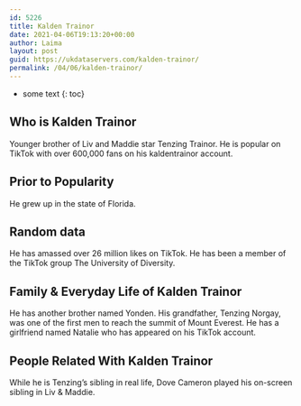 ```yaml
---
id: 5226
title: Kalden Trainor
date: 2021-04-06T19:13:20+00:00
author: Laima
layout: post
guid: https://ukdataservers.com/kalden-trainor/
permalink: /04/06/kalden-trainor/
---
```


* some text
{: toc}


## Who is Kalden Trainor
                  
                  
                  
Younger brother of Liv and Maddie star Tenzing Trainor. He is popular on TikTok with over 600,000 fans on his kaldentrainor account. 
                  
              
            
              
            
                
                
                
## Prior to Popularity
                  
                  
                  
He grew up in the state of Florida. 
                  
              
            
              
            
                
                
                
## Random data
                  
                  
                  
He has amassed over 26 million likes on TikTok. He has been a member of the TikTok group The University of Diversity. 
                  
              
            
              
            
                
                
                
## Family & Everyday Life of Kalden Trainor
                  
                  
                  
He has another brother named Yonden. His grandfather, Tenzing Norgay, was one of the first men to reach the summit of Mount Everest. He has a girlfriend named Natalie who has appeared on his TikTok account.
                  
              
            
              
            
                
                
                
## People Related With Kalden Trainor
                  
                  
                  
While he is Tenzing&#8217;s sibling in real life, Dove Cameron played his on-screen sibling in Liv & Maddie.
                  
              
            
              
            
                
              
            
              
              
            
            
              
            
          
          
          